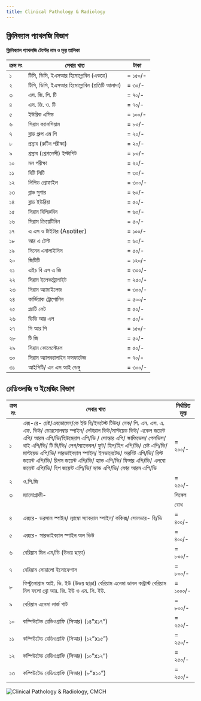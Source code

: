 ```yaml
---
title: Clinical Pathology & Radiology
---
```


## ক্লিনিক্যাল প্যাথলজি বিভাগ

**ক্লিনিক্যাল প্যাথলজি টেস্টের নাম ও মূল্য তালিকা**

| ক্রম নং | সেবার খাত | টাকা |
| --- | --- | --- |
| ১ | টিসি, ডিসি, ইএসআর হিমোগ্লোবিন (একত্রে) | = ১৫০/- |
| ২ | টিসি, ডিসি, ইএসআর হিমোগ্লোবিন (প্রতিটি আলাদা) | = ৩০/- |
| ৩ | এস. জি. পি. টি | = ৭০/- |
| ৪ | এস. জি. ও. টি | = ৭০/- |
| ৫ | ইউরিক এসিড | = ১০০/- |
| ৬ | সিরাম ক্যালসিয়াম | = ৮০/- |
| ৭ | ব্লাড গ্রুপ এম পি | = ২০/- |
| ৮ | প্রস্রাব (রুটিন পরীক্ষা) | = ২০/- |
| ৯ | প্রস্রাব (প্রেগনেন্সী) ইস্টাপিট | = ৮০/- |
| ১০ | মল পরীক্ষা | = ২০/- |
| ১১ | বিটি সিটি | = ৩০/- |
| ১২ | লিপিড প্রোফাইল | = ৩০০/- |
| ১৩ | ব্লাড সুগার | = ৬০/- |
| ১৪ | ব্লাড ইউরিয়া | = ৫০/- |
| ১৫ | সিরাম বিলিরুবিন | = ৬০/- |
| ১৬ | সিরাম ক্রিয়েটিনিন | = ৫০/- |
| ১৭ | এ এস ও টাইটার (Asotiter) | = ১০০/- |
| ১৮ | আর এ টেস্ট | = ৬০/- |
| ১৯ | সিমেন এনালাইসিস | = ৫০/- |
| ২০ | জিটিটি | = ১২০/- |
| ২১ | এইচ বি এস এ জি | = ৩০০/- |
| ২২ | সিরাম ইলেকট্রোলাইট | = ২৫০/- |
| ২৩ | সিরাম অ্যামাইলেজ | = ৩০০/- |
| ২৪ | কার্ডিয়াক ট্রোপোনিন | = ৫০০/- |
| ২৫ | প্ল্যাটি লেট | = ৫০/- |
| ২৬ | ভিভি আর এল | = ৫০/- |
| ২৭ | সি আর পি | = ১৫০/- |
| ২৮ | টি জি | = ৫০/- |
| ২৯ | সিরাম কোলেস্টেরল | = ৫০/- |
| ৩০ | সিরাম অ্যালক্যালাইন ফসফাটেজ | = ৭০/- |
| ৩১ | আইসিটি/ এন এস আই ডেঙ্গু | = ৩০০/- |

## রেডিওলজি ও ইমেজিং বিভাগ

| ক্রম নং | সেবার খাত | নির্ধারিত মূল্য |
| --- | --- | --- |
| ১ | এক্স-রে- চেষ্ট/এবডোমেন/কে ইউ বি/ইনটেস্ট টিউব/ নেক/ পি. এন. এস. এ. এফ. ভিউ/ ডোরসোলম্বার স্পাইন/ লেটারাল ভিউ/মাস্টয়েড ভিউ/ একেল জয়েন্ট এপি/ আরম এপি/ভি/হিউমেরাস এপি/ভি / সোল্ডার এপি/ স্কাফিভেস/ পেলভিস/ থাই এপি/ভি/ টি বি/ভি/ লেগ/ম্যান্ডেবল/ ফুট/ হিল/হিপ এপি/ভি/ চেষ্ট এপি/ভি/ মাস্টয়েড এপি/ভি/ সারভাইক্যাল স্পাইন/ ইনভারেটেড/ অরবিট এপি/ভি/ রিস্ট জয়েন্ট এপি/ভি/ রিপস জয়েন্ট এপি/ভি/ হ্যান্ড এপি/ভি/ ফিঙ্গার এপি/ভি/ এলবো জয়েন্ট এপি/ভি/ হিপ জয়েন্ট এপি/ভি/ হ্যান্ড এপি/ভি/ ফোর আরম এপি/ভি | = ২০০/- |
| ২ | ও.পি.জি | = ২৫০/- |
| ৩ | ম্যামোগ্রাফী- | সিঙ্গেল | = ২৫০/- |
| | | বোথ | = ৪০০/- |
| ৪ | এক্সরে- ডরসাল স্পাইন/ ল্যাম্বো স্যাকরাল স্পাইন/ ককিক্স/ সোলভার- বি/ভি | = ৪০০/- |
| ৫ | এক্সরে- সারভাইক্যাল স্পাইন অল ভিউ | = ৪০০/- |
| ৬ | বেরিয়াম মিল এম/ডি (উভয় ছাড়া) | = ৮০০/- |
| ৭ | বেরিয়াম সোয়ালো ইসোফেগাস | = ৮০০/- |
| ৮ | ফিস্টুলোগ্রাম আই. ভি. ইউ (উভয় ছাড়া) বেরিয়াম এনেমা ডাবল কন্ট্রাস্ট বেরিয়াম মিল ফলো থ্রো আর. জি. ইউ ও এম. সি. ইউ. | = ১০০০/- |
| ৯ | বেরিয়াম এনেমা লার্জ গাট | = ৮০০/- |
| ১০ | কম্পিউটেড রেডিওগ্রাফি (সিআর) (১৪”x১৭”) | = ২৫০/- |
| ১১ | কম্পিউটেড রেডিওগ্রাফি (সিআর) (১২”x১৫”) | = ২৫০/- |
| ১২ | কম্পিউটেড রেডিওগ্রাফি (সিআর) (১০”x১২”) | = ২৫০/- |
| ১৩ | কম্পিউটেড রেডিওগ্রাফি (সিআর) (৮”x১০”) | = ২৫০/- |

![Clinical Pathology & Radiology, CMCH](https://files.catbox.moe/ejw334.jpg)
